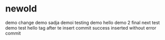 # newold

demo
change
demo
sadja
demoi
testing
demo
hello
demo 2
final
next test
demo test
hello tag
after te
insert commit
success
inserted without error
commit
